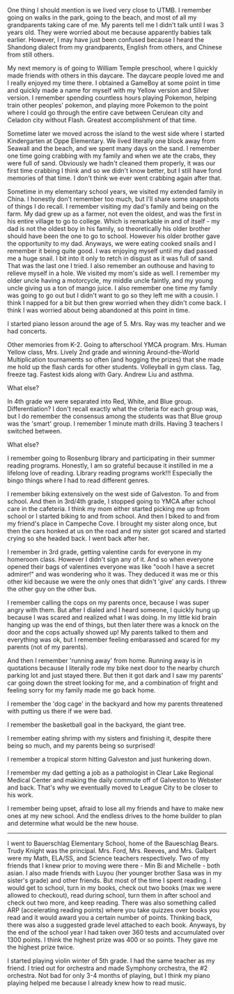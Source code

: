One thing I should mention is we lived very close to UTMB. I remember going on walks in the park, going to the beach, and most of all my grandparents taking care of me. My parents tell me I didn't talk until I was 3 years old. They were worried about me because apparently babies talk earlier. However, I may have just been confused because I heard the Shandong dialect from my grandparents, English from others, and Chinese from still others.

My next memory is of going to William Temple preschool, where I quickly made friends with others in this daycare. The daycare people loved me and I really enjoyed my time there. I obtained a GameBoy at some point in time and quickly made a name for myself with my Yellow version and Silver version. I remember spending countless hours playing Pokemon, helping train other peoples' pokemon, and playing more Pokemon to the point where I could go through the entire cave between Cerulean city and Celadon city without Flash. Greatest accomplishment of that time. 

Sometime later we moved across the island to the west side where I started Kindergarten at Oppe Elementary. We lived literally one block away from Seawall and the beach, and we spent many days on the sand. I remember one time going crabbing with my family and when we ate the crabs, they were full of sand. Obviously we hadn't cleaned them properly, it was our first time crabbing I think and so we didn't know better, but I still have fond memories of that time. I don't think we ever went crabbing again after that.

Sometime in my elementary school years, we visited my extended family in China. I honestly don't remember too much, but I'll share some snapshots of things I do recall. I remember visiting my dad's family and being on the farm. My dad grew up as a farmer, not even the oldest, and was the first in his entire village to go to college. Which is remarkable in and of itself - my dad is not the oldest boy in his family, so theoretically his older brother should have been the one to go to school. However his older brother gave the opportunity to my dad. Anyways, we were eating cooked snails and I remember it being quite good. I was enjoying myself until my dad passed me a huge snail. I bit into it only to retch in disgust as it was full of sand. That was the last one I tried. I also remember an outhouse and having to relieve myself in a hole.
We visited my mom's side as well. I remember my older uncle having a motorcycle, my middle uncle faintly, and my young uncle giving us a ton of mango juice. I also remember one time my family was going to go out but I didn't want to go so they left me with a cousin. I think I napped for a bit but then grew worried when they didn't come back. I think I was worried about being abandoned at this point in time. 

I started piano lesson around the age of 5. Mrs. Ray was my teacher and we had concerts. 

Other memories from K-2. Going to afterschool YMCA program. Mrs. Human Yellow class, Mrs. Lively 2nd grade and winning Around-the-World Multiplication tournaments so often (and hogging the prizes) that she made me hold up the flash cards for other students. Volleyball in gym class. Tag, freeze tag. Fastest kids along with Gary. Andrew Liu and asthma. 

What else?

In 4th grade we were separated into Red, White, and Blue group. Differentiation? I don't recall exactly what the criteria for each group was, but I do remember the consensus among the students was that Blue group was the 'smart' group. I remember 1 minute math drills. Having 3 teachers I switched between.

What else?

I remember going to Rosenburg library and participating in their summer reading programs. Honestly, I am so grateful because it instilled in me a lifelong love of reading. Library reading programs work!!! Especially the bingo things where I had to read different genres.

I remember biking extensively on the west side of Galveston. To and from school. And then in 3rd/4th grade, I stopped going to YMCA after school care in the cafeteria. I think my mom either started picking me up from school or I started biking to and from school. And then I biked to and from my friend's place in Campeche Cove. I brought my sister along once, but then the cars honked at us on the road and my sister got scared and started crying so she headed back. I went back after her. 

I remember in 3rd grade, getting valentine cards for everyone in my homeroom class. However I didn't sign any of it. And so when everyone opened their bags of valentines everyone was like "oooh I have a secret admirer!" and was wondering who it was. They deduced it was me or this other kid because we were the only ones that didn't 'give' any cards. I threw the other guy on the other bus. 

I remember calling the cops on my parents once, because I was super angry with them. But after I dialed and I heard someone, I quickly hung up because I was scared and realized what I was doing. In my little kid brain hanging up was the end of things, but then later there was a knock on the door and the cops actually showed up! My parents talked to them and everything was ok, but I remember feeling embarassed and scared for my parents (not of my parents).

And then I remember 'running away' from home. Running away is in quotations because I literally rode my bike next door to the nearby church parking lot and just stayed there. But then it got dark and I saw my parents' car going down the street looking for me, and a combination of fright and feeling sorry for my family made me go back home. 

I remember the 'dog cage' in the backyard and how my parents threatened with putting us there if we were bad. 

I remember the basketball goal in the backyard, the giant tree.

I remember eating shrimp with my sisters and finishing it, despite there being so much, and my parents being so surprised!

I remember a tropical storm hitting Galveston and just hunkering down.

I remember my dad getting a job as a pathologist in Clear Lake Regional Medical Center and making the daily commute off of Galveston to Webster and back. That's why we eventually moved to League City to be closer to his work.

I remember being upset, afraid to lose all my friends and have to make new ones at my new school. And the endless drives to the home builder to plan and determine what would be the new house. 

---
I went to Bauerschlag Elementary School, home of the Baueschlag Bears. Trudy Knight was the principal. Mrs. Ford, Mrs. Reeves, and Mrs. Galbert were my Math, ELA/SS, and Science teachers respectively. Two of my friends that I knew prior to moving were there - Min Bi and Michelle - both asian. I also made friends with Luyou (her younger brother Sasa was in my sister's grade) and other friends. But most of the time I spent reading. I would get to school, turn in my books, check out two books (max we were allowed to checkout), read during school, turn them in after school and check out two more, and keep reading. There was also something called ARP (accelerating reading points) where you take quizzes over books you read and it would award you a certain number of points. Thinking back, there was also a suggested grade level attached to each book. Anyways, by the end of the school year I had taken over 360 tests and accumulated over 1300 points. I think the highest prize was 400 or so points. They gave me the highest prize twice. 

I started playing violin winter of 5th grade. I had the same teacher as my friend. I tried out for orchestra and made Symphony orchestra, the #2 orchestra. Not bad for only 3-4 months of playing, but I think my piano playing helped me because I already knew how to read music. 



